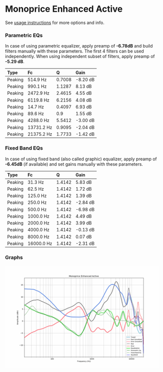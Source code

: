 # Monoprice Enhanced Active
See [usage instructions](https://github.com/jaakkopasanen/AutoEq#usage) for more options and info.

### Parametric EQs
In case of using parametric equalizer, apply preamp of **-6.78dB** and build filters manually
with these parameters. The first 4 filters can be used independently.
When using independent subset of filters, apply preamp of **-5.29 dB**.

| Type    | Fc         |      Q | Gain     |
|:--------|:-----------|:-------|:---------|
| Peaking | 514.9 Hz   | 0.7008 | -8.20 dB |
| Peaking | 990.1 Hz   | 1.1287 | 8.13 dB  |
| Peaking | 2472.9 Hz  | 2.4615 | 4.55 dB  |
| Peaking | 6119.8 Hz  | 6.2156 | 4.08 dB  |
| Peaking | 14.7 Hz    | 0.4097 | 6.93 dB  |
| Peaking | 89.6 Hz    | 0.9    | 1.55 dB  |
| Peaking | 4288.0 Hz  | 5.5412 | -3.00 dB |
| Peaking | 13731.2 Hz | 0.9095 | -2.04 dB |
| Peaking | 21375.2 Hz | 1.7733 | -1.42 dB |

### Fixed Band EQs
In case of using fixed band (also called graphic) equalizer, apply preamp of **-6.45dB**
(if available) and set gains manually with these parameters.

| Type    | Fc         |      Q | Gain     |
|:--------|:-----------|:-------|:---------|
| Peaking | 31.3 Hz    | 1.4142 | 5.83 dB  |
| Peaking | 62.5 Hz    | 1.4142 | 1.72 dB  |
| Peaking | 125.0 Hz   | 1.4142 | 1.39 dB  |
| Peaking | 250.0 Hz   | 1.4142 | -2.84 dB |
| Peaking | 500.0 Hz   | 1.4142 | -6.98 dB |
| Peaking | 1000.0 Hz  | 1.4142 | 4.49 dB  |
| Peaking | 2000.0 Hz  | 1.4142 | 3.99 dB  |
| Peaking | 4000.0 Hz  | 1.4142 | -0.13 dB |
| Peaking | 8000.0 Hz  | 1.4142 | 0.07 dB  |
| Peaking | 16000.0 Hz | 1.4142 | -2.31 dB |

### Graphs
![](./Monoprice%20Enhanced%20Active.png)